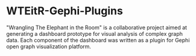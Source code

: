 # WTEitR-Gephi-Plugins
"Wrangling The Elephant in the Room" is a collaborative project aimed at generating a dashboard prototype for visual analysis of complex graph data. Each component of the dashboard was written as a plugin for Gephi open graph visualization platform.
